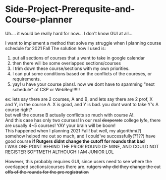 # Side-Project-Prerequsite-and-Course-planner
Uh.... it would be really hard for now... I don't know GUI at all...

I want to implement a method that solve my struggle when I planning course schedule for 2021 Fall
The solution how I used is:
1. put all sections of courses that u want to take in google calendar
2. then there will be some overlapped sections/courses
3. I trim down these course/sections with my own priorities.
4. I can put some conditions based on the conflicts of the coureses, or requirements.
5. yay! u have your course plans!. now we dont have to spamming "next schedule" of CSP or WebReg!!!!!!


ex: lets say there are 2 courses, A and B, and lets say there are 2 prof, X and Y, in the course A. X is good, and Y is bad. you dont want to take Y's A course right?  
but well the course B actually conflicts so much with course A!.   
And this case has only two courses! In our real ~~desperate~~ college lyfe, there are usually 4~5 courses! YAY your brain will be boom!   
This happened when I planning 2021 Fall! but well, my algorithm(?) somehow helped me out so much, and I could've successfully(????) have good course **if Rutgers didnt change the cutoff for rounds that bad**   
I WAS ONE POINT BEHIND THE PRIOR ROUND OF MINE, AND COULD NOT REGISTER SOFTMETH ALTHOUGH I AM JUNIOR LOL  

However, this probably requires GUI, since users need to see where the overlapped sections/courses there are. 
~~rutgers why did they change the cut offs of the rounds for the pre registration~~
